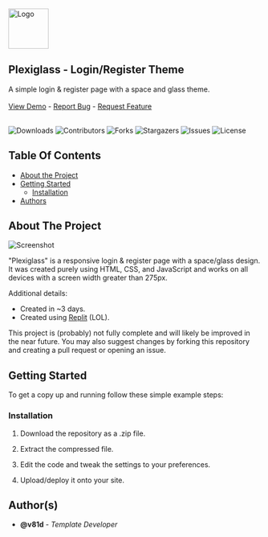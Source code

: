 <br/>
<p>
  <a href="https://github.com/v81d/Plexiglass-LoginRegister">
    <img src="https://replit.com/cdn-cgi/image/width=64,quality=80,format=auto/https://storage.googleapis.com/replit/images/1704248476149_1b9481201cf0af353d41e3b8cc5248ab.png" alt="Logo" width="80" height="80">
  </a>

  <h2>Plexiglass - Login/Register Theme</h2>

  <p>
    A simple login & register page with a space and glass theme.
    <br/>
    <br/>
    <a href="http://v81d.sharestaging.com/Plexiglass/Login/index.html">View Demo</a>
    -
    <a href="https://github.com/v81d/Plexiglass-LoginRegister/issues">Report Bug</a>
    -
    <a href="https://github.com/v81d/Plexiglass-LoginRegister/issues">Request Feature</a>
    <br/>
    <br/>
  </p>
</p>

![Downloads](https://img.shields.io/github/downloads/v81d/Plexiglass-Login/total) ![Contributors](https://img.shields.io/github/contributors/v81d/Plexiglass-Login?color=dark-green) ![Forks](https://img.shields.io/github/forks/v81d/Plexiglass-Login?style=social) ![Stargazers](https://img.shields.io/github/stars/v81d/Plexiglass-Login?style=social) ![Issues](https://img.shields.io/github/issues/v81d/Plexiglass-Login) ![License](https://img.shields.io/github/license/v81d/Plexiglass-Login) 

## Table Of Contents

* [About the Project](#about-the-project)
* [Getting Started](#getting-started)
  * [Installation](#installation)
* [Authors](#authors)

## About The Project

![Screenshot](https://github.com/v81d/Plexiglass-LoginRegister/assets/92650958/779c58a2-4a28-4396-a669-a23067ebdec9)

"Plexiglass" is a responsive login & register page with a space/glass design. It was created purely using HTML, CSS, and JavaScript and works on all devices with a screen width greater than 275px.

Additional details:

* Created in ~3 days.
* Created using [Replit](https://replit.com/@v81d/Plexiglass-LoginRegister) (LOL).

This project is (probably) not fully complete and will likely be improved in the near future. You may also suggest changes by forking this repository and creating a pull request or opening an issue.

## Getting Started

To get a copy up and running follow these simple example steps:

### Installation

1. Download the repository as a .zip file.

2. Extract the compressed file.

3. Edit the code and tweak the settings to your preferences.

4. Upload/deploy it onto your site.

## Author(s)

* **@v81d** - *Template Developer*
